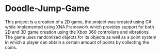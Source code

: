 # Doodle-Jump-Game

This project is a creation of a 2D game, the project was created using C# while implemented using XNA Framework which provides support for both 2D and 3D game creation using the Xbox 360 controllers and vibrations. The game uses randomized objects for its objects as well as a point system in which a player can obtain a certain amount of points by collecting the coins.
